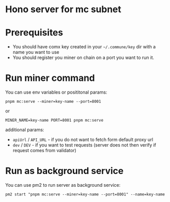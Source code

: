 # Hono server for mc subnet

# Prerequisites
- You should have comx key created in your `~/.commune/key` dir with a name you want to use
- You should register you miner on chain on a port you want to run it.

# Run miner command
You can use env variables or posititonal params:

`pnpm mc:serve --miner=key-name --port=8001`

or

`MINER_NAME=key-name PORT=8001 pnpm mc:serve`

additional params:
- `apiUrl` / `API_URL` - if you do not want to fetch form default proxy url
- `dev` / `DEV` - if you want to test requests (server does not then verify if request comes from validator)


# Run as background service

You can use pm2 to run server as background service:

`pm2 start "pnpm mc:serve --miner=key-name --port=8001" --name=key-name`